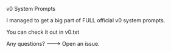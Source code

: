 v0 System Prompts


I managed to get a big part of FULL official v0 system prompts.

You can check it out in v0.txt

Any questions? ---> Open an issue.
